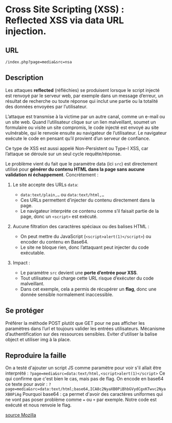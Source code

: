 # Cross Site Scripting (XSS) : Reflected XSS via data URL injection.


## URL

`/index.php?page=media&src=nsa`

## Description

Les attaques **reflected** (réfléchies) se produisent lorsque le script injecté est renvoyé par le serveur web, par exemple dans un message d’erreur, un résultat de recherche ou toute réponse qui inclut une partie ou la totalité des données envoyées par l’utilisateur.

L’attaque est transmise à la victime par un autre canal, comme un e-mail ou un site web. Quand l’utilisateur clique sur un lien malveillant, soumet un formulaire ou visite un site compromis, le code injecté est envoyé au site vulnérable, qui le renvoie ensuite au navigateur de l’utilisateur. Le navigateur exécute le code en pensant qu’il provient d’un serveur de confiance.

Ce type de XSS est aussi appelé Non-Persistent ou Type-I XSS, car l’attaque se déroule sur un seul cycle requête/réponse.

Le problème vient du fait que le paramètre data (ici `src`) est directement utilisé pour **générer du contenu HTML dans la page sans aucune validation ni échappement**. Concrètement :

1. Le site accepte des URLs `data`:
	- `data:text/plain,…` ou `data:text/html,…`
	- Ces URLs permettent d’injecter du contenu directement dans la page.
	- Le navigateur interprète ce contenu comme s’il faisait partie de la page, donc un `<script>` est exécuté.

2. Aucune filtration des caractères spéciaux ou des balises HTML :
	- On peut mettre du JavaScript (`<script>alert(1)</script>`) ou encoder du contenu en Base64.
	- Le site ne bloque rien, donc l’attaquant peut injecter du code exécutable.

3. Impact :
	- Le paramètre `src` devient une **porte d’entrée pour XSS**.
	- Tout utilisateur qui charge cette URL risque d’exécuter du code malveillant.
	- Dans cet exemple, cela a permis de récupérer un **flag**, donc une donnée sensible normalement inaccessible.

## Se protéger

Préférer la méthode POST plutôt que GET pour ne pas afficher les paramètres dans l’url et toujours valider les entrées utilisateurs. Mécanisme d’authentification sur des ressources sensibles. Eviter d'utiliser la balise object et utiliser img à la place.

## Reproduire la faille

On a testé d'ajouter un script JS comme paramètre pour voir s'il allait être interprété : `?page=media&src=data:text/html,<script>alert(1)</script>`
Ce qui confirme que c'est bien le cas, mais pas de flag.
On encode en base64 ce texte pour avoir :
`?page=media&src=data:text/html;base64,ICA8c2NyaXB0PiBhbGVydCgxKTwvc2NyaXB0PiAg`
Pourquoi base64 : ça permet d'avoir des caractères uniformes qui ne vont pas poser problème comme `=` ou `+` par exemple.
Notre code est exécuté et nous renvoie le flag.

[source Mozilla](https://developer.mozilla.org/fr/docs/web/http/basics_of_http/data_urls)
